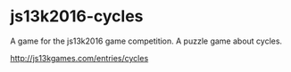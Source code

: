 # js13k2016-cycles
A game for the js13k2016 game competition. A puzzle game about cycles.

http://js13kgames.com/entries/cycles
